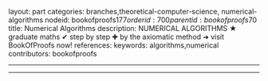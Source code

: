layout: part
categories: branches,theoretical-computer-science, numerical-algorithms
nodeid: bookofproofs$177
orderid: 700
parentid: bookofproofs$70
title: Numerical Algorithms
description: NUMERICAL ALGORITHMS &#9733; graduate maths &#10004; step by step &#10010; by the axiomatic method &#10140; visit BookOfProofs now!
references: 
keywords: algorithms,numerical
contributors: bookofproofs

---


---


